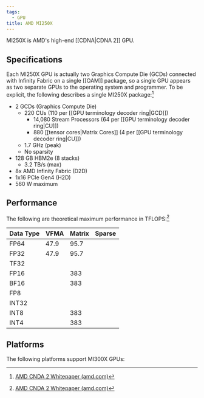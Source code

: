 ```yaml
---
tags:
  - GPU
title: AMD MI250X
---
```

MI250X is AMD's high-end [[CDNA|CDNA 2]] GPU.

## Specifications

Each MI250X GPU is actually two Graphics Compute Die (GCDs) connected with Infinity Fabric on a single [[OAM]] package, so a single GPU appears as two separate GPUs to the operating system and programmer. To be explicit, the following describes a single MI250X package:[^1]

- 2 GCDs (Graphics Compute Die)
	- 220 CUs (110 per [[GPU terminology decoder ring|GCD]])
		- 14,080 Stream Processors (64 per [[GPU terminology decoder ring|CU]])
		- 880 [[tensor cores|Matrix Cores]] (4 per [[GPU terminology decoder ring|CU]])
	- 1.7 GHz (peak)
	- No sparsity
- 128 GB HBM2e (8 stacks)
	- 3.2 TB/s (max)
- 8x AMD Infinity Fabric (D2D)
- 1x16 PCIe Gen4 (H2D)
- 560 W maximum

## Performance

The following are theoretical maximum performance in TFLOPS:[^1]

| Data Type | VFMA | Matrix | Sparse |
| --------- | ---- | ------ | ------ |
| FP64      | 47.9 | 95.7   |        |
| FP32      | 47.9 | 95.7   |        |
| TF32      |      |        |        |
| FP16      |      | 383    |        |
| BF16      |      | 383    |        |
| FP8       |      |        |        |
| INT32     |      |        |        |
| INT8      |      | 383    |        |
| INT4      |      | 383    |        |

## Platforms

The following platforms support MI300X GPUs:

[^1]: [AMD CNDA 2 Whitepaper (amd.com)](https://www.amd.com/content/dam/amd/en/documents/instinct-business-docs/white-papers/amd-cdna2-white-paper.pdf)